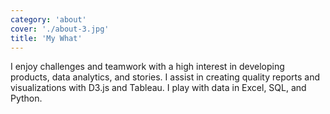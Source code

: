 ```yaml
---
category: 'about'
cover: './about-3.jpg'
title: 'My What'
---
```


I enjoy challenges and teamwork with a high interest in developing products, data analytics, and stories. I assist in creating quality reports and visualizations with D3.js and Tableau. I play with data in Excel, SQL, and Python.
